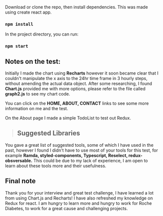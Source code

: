 Download or clone the repo, then install dependencies. This was made using create react app.

### `npm install`

In the project directory, you can run:

### `npm start`

## Notes on the test:

Initially I made the chart using **Recharts** however it soon became clear that I couldn't manipulate the x axis to the 24hr time frame in 3 hourly steps, without amending the actual data object. After some researching, I found **Chart.js** provided me with more options, please refer to the file called **graph2.js** to see my chart code.

You can click on the **HOME, ABOUT, CONTACT** links to see some more information on me and the test.

On the About page I made a simple TodoList to test out Redux.

> ## Suggested Libraries

You gave a great list of suggested tools, some of which I have used in the past, however I found I didn't have to use most of your tools for this test, for example **Ramda, styled-components, Typescript, Reselect, redux-obsversable.** This could be due to my lack of experience, I am open to learn about these tools more and their usefulness.

## Final note

Thank you for your interview and great test challenge, I have learned a lot from using Chart.js and Recharts! I have also refreshed my knowledge on Redux for react. I am hungry to learn more and hungry to work for Roche Diabetes, to work for a great cause and challenging projects.
